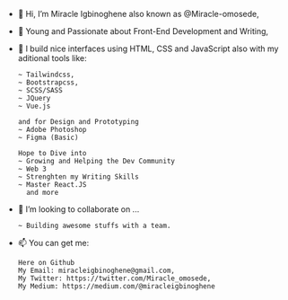 - 👋 Hi, I’m Miracle Igbinoghene also known as @Miracle-omosede,
- 👀 Young and Passionate about Front-End Development and Writing, 
- 🌱 I build nice interfaces using HTML, CSS and JavaScript also with my aditional tools like:


      ~ Tailwindcss, 
      ~ Bootstrapcss,
      ~ SCSS/SASS
      ~ JQuery
      ~ Vue.js
      
      and for Design and Prototyping
      ~ Adobe Photoshop
      ~ Figma (Basic)
      
      Hope to Dive into
      ~ Growing and Helping the Dev Community
      ~ Web 3
      ~ Strenghten my Writing Skills
      ~ Master React.JS
        and more
      
- 💞️ I’m looking to collaborate on ...


      ~ Building awesome stuffs with a team.
      
- 📫 You can get me:


      Here on Github 
      My Email: miracleigbinoghene@gmail.com, 
      My Twitter: https://twitter.com/Miracle_omosede,
      My Medium: https://medium.com/@miracleigbinoghene
<!--- See Ya :) --->
